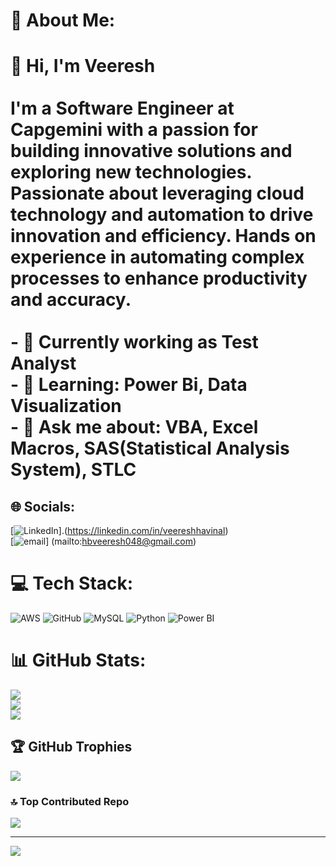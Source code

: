 # 💫 About Me:
# 👋 Hi, I'm Veeresh<br><br>I'm a Software Engineer at Capgemini with a passion for building innovative solutions and exploring new technologies. Passionate about leveraging cloud technology and automation to drive innovation and efficiency. Hands on experience in automating complex processes to enhance productivity and accuracy.<br><br>- 🔭 Currently working as Test Analyst<br>- 🌱 Learning: Power Bi, Data Visualization<br>- 💬 Ask me about: VBA, Excel Macros, SAS(Statistical Analysis System), STLC<br>


## 🌐 Socials:
[![LinkedIn](https://img.shields.io/badge/LinkedIn-%230077B5.svg?logo=linkedin&logoColor=black)].(https://linkedin.com/in/veereshhavinal)<br>
[![email](https://img.shields.io/badge/Email-D14836?logo=gmail&logoColor=black)]  (mailto:hbveeresh048@gmail.com)


# 💻 Tech Stack:
![AWS](https://img.shields.io/badge/AWS-%23FF9900.svg?style=flat-square&logo=amazon-aws&logoColor=white) ![GitHub](https://img.shields.io/badge/github-%23121011.svg?style=flat-square&logo=github&logoColor=white) ![MySQL](https://img.shields.io/badge/mysql-4479A1.svg?style=flat-square&logo=mysql&logoColor=white) ![Python](https://img.shields.io/badge/python-3670A0?style=flat-square&logo=python&logoColor=ffdd54) ![Power BI](https://img.shields.io/badge/AWS-%23FF9900.svg?style=flat-square&logo=amazon-aws&logoColor=white)
# 📊 GitHub Stats:
![](https://github-readme-stats.vercel.app/api?username=Veeresh-HB&theme=default&hide_border=false&include_all_commits=false&count_private=false)<br/>
![](https://github-readme-streak-stats.herokuapp.com/?user=Veeresh-HB&theme=default&hide_border=false)<br/>
![](https://github-readme-stats.vercel.app/api/top-langs/?username=Veeresh-HB&theme=default&hide_border=false&include_all_commits=false&count_private=false&layout=compact)

## 🏆 GitHub Trophies
![](https://github-profile-trophy.vercel.app/?username=Veeresh-HB&theme=nightowl&no-frame=true&no-bg=false&margin-w=4)

### 🔝 Top Contributed Repo
![](https://github-contributor-stats.vercel.app/api?username=Veeresh-HB&limit=5&theme=default&combine_all_yearly_contributions=true)

---
[![](https://visitcount.itsvg.in/api?id=Veeresh-HB&icon=0&color=0)](https://visitcount.itsvg.in)
